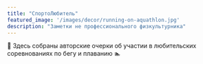 ```yaml
---
title: "СпортоЛюбитель"
featured_image: '/images/decor/running-on-aquathlon.jpg'
description: "Заметки не профессионального физкультурника"
---
```


:runner: ​Здесь собраны авторские очерки об участии в любительских соревнованиях по бегу и плаванию  :swimmer: 
